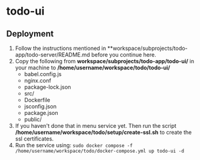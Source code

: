 # todo-ui

## Deployment
1. Follow the instructions mentioned in **workspace/subprojects/todo-app/todo-server/README.md before you continue here.
2. Copy the following from **workspace/subprojects/todo-app/todo-ui/** in your machine to **/home/username/workspace/todo/todo-ui/**
    - babel.config.js
    - nginx.conf
    - package-lock.json
    - src/
    - Dockerfile
    - jsconfig.json
    - package.json
    - public/
3. If you haven't done that in menu service yet. Then run the script **/home/username/workspace/todo/setup/create-ssl.sh** to create the ssl certificates.
4. Run the service using: ```sudo docker compose -f /home/username/workspace/todo/docker-compose.yml up todo-ui -d```

